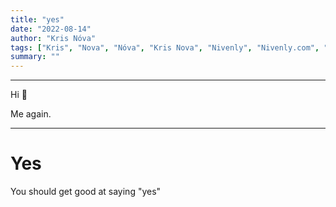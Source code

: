 ```yaml
---
title: "yes"
date: "2022-08-14"
author: "Kris Nóva"
tags: ["Kris", "Nova", "Nóva", "Kris Nova", "Nivenly", "Nivenly.com", "Blog", "Writing", ""]
summary: ""
---
```

---

Hi 👋

Me again.

---

# Yes


You should get good at saying "yes"